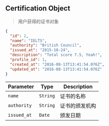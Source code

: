 ## Certification Object

> 用户获得的证书对象

```json
{
  "id": 2,
  "name": "IELTS",
  "authority": "British Council",
  "issued_at": "2015-10-24",
  "description": "Total score 7.5, Yeah!",
  "profile_id": 1,
  "created_at": "2016-08-13T13:41:54.076Z",
  "updated_at": "2016-08-13T13:41:54.076Z"
}
```

Parameter         | Type      | Description
----------------- | --------- | -----------
`name`            | `String`  | 证书的名称
`authority`       | `String`  | 证书的颁发机构
`issued_at`       | `Date`    | 颁发日期
